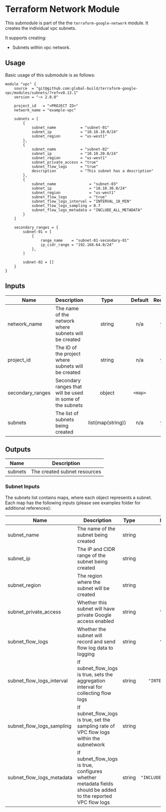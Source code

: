 # Terraform Network Module

This submodule is part of the the `terraform-google-network` module. It creates the individual vpc subnets.

It supports creating:

- Subnets within vpc network.

## Usage

Basic usage of this submodule is as follows:

```hcl
module "vpc" {
    source  = "git@github.com:global-build/terraform-google-vpc/modules/subnets/?ref=v0.13.1"
    version = "~> 2.0.0"

    project_id   = "<PROJECT ID>"
    network_name = "example-vpc"

    subnets = [
        {
            subnet_name           = "subnet-01"
            subnet_ip             = "10.10.10.0/24"
            subnet_region         = "us-west1"
        },
        {
            subnet_name           = "subnet-02"
            subnet_ip             = "10.10.20.0/24"
            subnet_region         = "us-west1"
            subnet_private_access = "true"
            subnet_flow_logs      = "true"
            description           = "This subnet has a description"
        },
        {
            subnet_name               = "subnet-03"
            subnet_ip                 = "10.10.30.0/24"
            subnet_region             = "us-west1"
            subnet_flow_logs          = "true"
            subnet_flow_logs_interval = "INTERVAL_10_MIN"
            subnet_flow_logs_sampling = 0.7
            subnet_flow_logs_metadata = "INCLUDE_ALL_METADATA"
        }
    ]

    secondary_ranges = {
        subnet-01 = [
            {
                range_name    = "subnet-01-secondary-01"
                ip_cidr_range = "192.168.64.0/24"
            },
        ]

        subnet-02 = []
    }
}
```

<!-- BEGINNING OF PRE-COMMIT-TERRAFORM DOCS HOOK -->
## Inputs

| Name | Description | Type | Default | Required |
|------|-------------|:----:|:-----:|:-----:|
| network\_name | The name of the network where subnets will be created | string | n/a | yes |
| project\_id | The ID of the project where subnets will be created | string | n/a | yes |
| secondary\_ranges | Secondary ranges that will be used in some of the subnets | object | `<map>` | no |
| subnets | The list of subnets being created | list(map(string)) | n/a | yes |

## Outputs

| Name | Description |
|------|-------------|
| subnets | The created subnet resources |

<!-- END OF PRE-COMMIT-TERRAFORM DOCS HOOK -->

### Subnet Inputs

The subnets list contains maps, where each object represents a subnet. Each map has the following inputs (please see examples folder for additional references):

| Name                         | Description                                                                                                     |  Type  |         Default          | Required |
| ---------------------------- | --------------------------------------------------------------------------------------------------------------- | :----: | :----------------------: | :------: |
| subnet\_name                 | The name of the subnet being created                                                                            | string |            -             |   yes    |
| subnet\_ip                   | The IP and CIDR range of the subnet being created                                                               | string |            -             |   yes    |
| subnet\_region               | The region where the subnet will be created                                                                     | string |            -             |   yes    |
| subnet\_private\_access      | Whether this subnet will have private Google access enabled                                                     | string |        `"false"`         |    no    |
| subnet\_flow\_logs           | Whether the subnet will record and send flow log data to logging                                                | string |        `"false"`         |    no    |
| subnet\_flow\_logs\_interval | If subnet\_flow\_logs is true, sets the aggregation interval for collecting flow logs                           | string |    `"INTERVAL_5_SEC"`    |    no    |
| subnet\_flow\_logs\_sampling | If subnet\_flow\_logs is true, set the sampling rate of VPC flow logs within the subnetwork                     | string |         `"0.5"`          |    no    |
| subnet\_flow\_logs\_metadata | If subnet\_flow\_logs is true, configures whether metadata fields should be added to the reported VPC flow logs | string | `"INCLUDE_ALL_METADATA"` |    no    |
